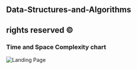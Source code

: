 ## Data-Structures-and-Algorithms

## rights reserved © 

### Time and Space Complexity chart
![Landing Page](https://miro.medium.com/max/528/1*MgjJMHHTbWjtq0WzK5m6Ug.png)
